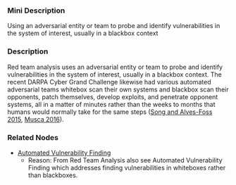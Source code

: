 ### Mini Description

Using an adversarial entity or team to probe and identify vulnerabilities in the system of interest, usually in a blackbox context

### Description

Red team analysis uses an adversarial entity or team to probe and identify vulnerabilities in the system of interest, usually in a blackbox context. The recent DARPA Cyber Grand Challenge likewise had various automated adversarial teams whitebox scan their own systems and blackbox scan their opponents, patch themselves, develop exploits, and penetrate opponent systems, all in a matter of minutes rather than the weeks to months that humans would normally take for the same steps ([Song and Alves-Foss 2015](https://www.researchgate.net/profile/Jim_Alves-Foss/publication/286490027_The_DARPA_cyber_grand_challenge_A_competitor%27s_perspective/links/56778d1908ae502c99d30b3c), [Musca 2016](http://www.cs.tufts.edu/comp/116/archive/fall2016/jmusca.pdf)).

### Related Nodes

- [Automated Vulnerability Finding](/Value_Alignment/Verification/Automated_Vulnerability_Finding/Automated_Vulnerability_Finding.md)
	- Reason: From Red Team Analysis also see Automated Vulnerability Finding which addresses finding vulnerabilities in whiteboxes rather than blackboxes.
